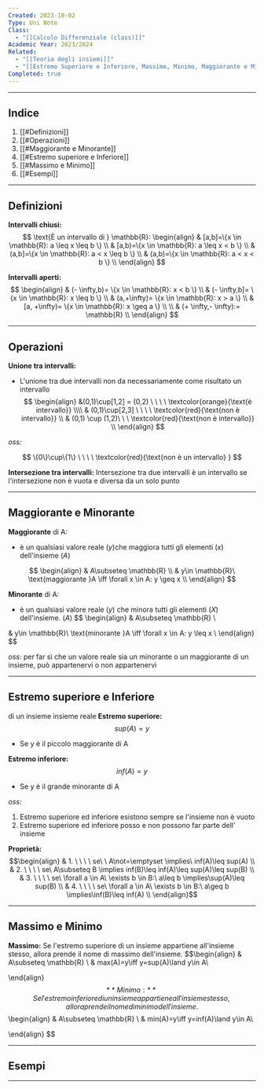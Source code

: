 ```yaml
---
Created: 2023-10-02
Type: Uni Note
Class:
  - "[[Calcolo Differenziale (class)]]"
Academic Year: 2023/2024
Related:
  - "[[Teoria degli insiemi]]"
  - "[[Estremo Superiore e Inferiore, Massimo, Minimo, Maggiorante e Minorante di un insieme]]"
Completed: true
---
```

---
## Indice
1. [[#Definizioni]]
2. [[#Operazioni]]
3. [[#Maggiorante e Minorante]]
4. [[#Estremo superiore e Inferiore]]
5. [[#Massimo e Minimo]]
6. [[#Esempi]]

---
## Definizioni

**Intervalli chiusi:**
$$
\text{È un intervallo di } \mathbb{R}:
\begin{align}
& [a,b]=\{x \in \mathbb{R}: a \leq x \leq b \} \\
& [a,b)=\{x \in \mathbb{R}: a \leq x < b \} \\
& (a,b]=\{x \in \mathbb{R}: a < x \leq b \} \\
& (a,b)=\{x \in \mathbb{R}: a < x < b \} \\
\end{align}
$$

**Intervalli aperti:**
$$
\begin{align}
& (- \infty,b)= \{x \in \mathbb{R}: x < b \} \\
& (- \infty,b]= \{x \in \mathbb{R}: x \leq b \}  \\
& (a,+\infty)=  \{x \in \mathbb{R}: x > a \} \\
& [a, +\infty)= \{x \in \mathbb{R}: x \geq a \} \\ \\
& (+ \infty,- \infty):= \mathbb{R}  \\
\end{align}
$$

---
## Operazioni
**Unione tra intervalli:**
- L'unione tra due intervalli non da necessariamente come risultato un intervallo
$$
\begin{align}
&(0,1)\cup[1,2] = (0,2) \ \ \ \ \textcolor{orange}{\text{è intervallo}} \\\\
& (0,1)\cup[2,3] \ \ \ \ \textcolor{red}{\text{non è intervallo}} \\ 
& (0,1) \cup (1,2)\ \ \  \textcolor{red}{\text{non è intervallo}} \\
\end{align}
$$

*oss:*

$$
\{0\}\cup\{1\} \ \ \ \ \textcolor{red}{\text{non è un intervallo} }
$$

**Intersezione tra intervalli:**
Intersezione tra due intervalli è un intervallo se l'intersezione non è vuota e diversa da un solo punto

---
## Maggiorante e Minorante

**Maggiorante** di A:
-  è un qualsiasi valore reale (*y*)che maggiora tutti gli elementi (*x*) dell'insieme (*A*)

$$
\begin{align}
& A\subseteq \mathbb{R} \\
& y\in \mathbb{R}\ \text{maggiorante }A \iff \forall x \in A: y \geq x \\
\end{align}  
$$

**Minorante** di A:
- è un qualsiasi valore reale (*y*) che minora tutti gli elementi (*X*) dell'insieme. (*A*)
$$
\begin{align}
& A\subseteq \mathbb{R} \\

& y\in \mathbb{R}\ \text{minorante }A \iff \forall x \in A: y \leq x \\
\end{align}  
$$

*oss:* ﻿﻿per far sì che un valore reale sia un minorante o un maggiorante di un insieme, può appartenervi o non appartenervi

---
## Estremo superiore e Inferiore
di un insieme insieme reale
**Estremo superiore:**
$$sup(A)=y$$
- Se y è il piccolo maggiorante di A

**Estremo inferiore:**
$$inf(A)=y$$
- Se y è il grande minorante di A

*oss:* 
1. Estremo superiore ed inferiore esistono sempre se l'insieme non è vuoto
2. Estremo superiore ed inferiore posso e non possono far parte dell' insieme 

**Proprietà:**
$$\begin{align}
& 1. \ \ \ \ se\ \ A\not=\emptyset \implies\ inf(A)\leq sup(A) \\
& 2. \ \ \ \ se\ A\subseteq B \implies inf(B)\leq inf(A)\leq sup(A)\leq sup(B) \\
& 3. \ \ \ \ se\ \forall a \in A\ \exists b \in B:\ a\leq b \implies\sup(A)\leq sup(B) \\
& 4. \ \ \ \ se\ \forall a \in A\ \exists b \in B:\ a\geq b \implies\inf(B)\leq inf(A) \\
\end{align}$$

---
## Massimo e Minimo
**Massimo:**
Se l'estremo superiore di un insieme appartiene all'insieme stesso, allora prende il nome di massimo dell'insieme.
$$\begin{align}
& A\subseteq \mathbb{R} \\
& max(A)=y\iff y=sup(A)\land y\in A\\

\end{align}  $$
**Minimo:**
Se l'estremo inferiore di un insieme appartiene all'insieme stesso, allora prende il nome di minimo dell'insieme.
$$\begin{align}
& A\subseteq \mathbb{R} \\
& min(A)=y\iff y=inf(A)\land y\in A\\

\end{align}  $$


---
## Esempi


---